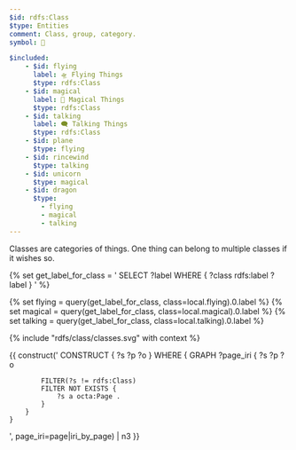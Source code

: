 ```yaml
---
$id: rdfs:Class
$type: Entities
comment: Class, group, category.
symbol: 🔴

$included:
    - $id: flying
      label: 🛸 Flying Things
      $type: rdfs:Class
    - $id: magical
      label: 🧙 Magical Things
      $type: rdfs:Class
    - $id: talking
      label: 🗨️ Talking Things
      $type: rdfs:Class
    - $id: plane
      $type: flying
    - $id: rincewind
      $type: talking
    - $id: unicorn
      $type: magical
    - $id: dragon
      $type:
        - flying
        - magical
        - talking
---
```


Classes are categories of things. One thing can belong to multiple classes if it wishes so.

{% set get_label_for_class = '
    SELECT ?label WHERE { ?class rdfs:label ?label }
' %}

{% set flying = query(get_label_for_class, class=local.flying).0.label %}
{% set magical = query(get_label_for_class, class=local.magical).0.label %}
{% set talking = query(get_label_for_class, class=local.talking).0.label %}

{% include "rdfs/class/classes.svg" with context %}

{{ construct('
    CONSTRUCT { 
        ?s ?p ?o
    } WHERE {
        GRAPH ?page_iri {
            ?s ?p ?o
            
            FILTER(?s != rdfs:Class)
            FILTER NOT EXISTS {
                ?s a octa:Page .
            }
        }
    }
', page_iri=page|iri_by_page) | n3 }}
